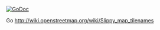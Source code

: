 [![GoDoc](https://godoc.org/github.com/j4/gosm?status.svg)](https://godoc.org/github.com/j4/gosm)

Go http://wiki.openstreetmap.org/wiki/Slippy_map_tilenames

